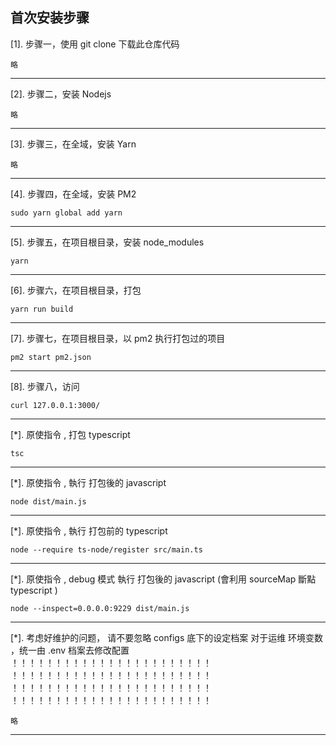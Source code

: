 
## 首次安装步骤

[1]. 步骤一，使用 git clone 下载此仓库代码
```shell
略
```
---------------------------------------

[2]. 步骤二，安装 Nodejs
```OS
略
```
---------------------------------------


[3]. 步骤三，在全域，安装 Yarn
```OS
略
```
---------------------------------------

[4]. 步骤四，在全域，安装 PM2
```shell
sudo yarn global add yarn
```
---------------------------------------


[5]. 步骤五，在项目根目录，安装 node_modules
```shell
yarn
```
---------------------------------------


[6]. 步骤六，在项目根目录，打包
```shell
yarn run build
```
---------------------------------------

[7]. 步骤七，在项目根目录，以 pm2 执行打包过的项目
```shell
pm2 start pm2.json
```
---------------------------------------

[8]. 步骤八，访问
```shell
curl 127.0.0.1:3000/
```
---------------------------------------


[*]. 原使指令 , 打包 typescript
```shell
tsc 
```
---------------------------------------

[*]. 原使指令 , 執行 打包後的 javascript
```shell
node dist/main.js
```
---------------------------------------

[*]. 原使指令 , 執行 打包前的 typescript
```shell
node --require ts-node/register src/main.ts
```
---------------------------------------

[*]. 原使指令 , debug 模式 執行 打包後的 javascript (會利用 sourceMap 斷點 typescript )
```shell
node --inspect=0.0.0.0:9229 dist/main.js
```
---------------------------------------


[*]. 考虑好维护的问题，
     请不要忽略 configs 底下的设定档案
     对于运维 环境变数 ，统一由 .env 档案去修改配置
     ！！！！！！！！！！！！！！！！！！！！！！！
     ！！！！！！！！！！！！！！！！！！！！！！！
     ！！！！！！！！！！！！！！！！！！！！！！！
     ！！！！！！！！！！！！！！！！！！！！！！！
```shell
略
```
---------------------------------------